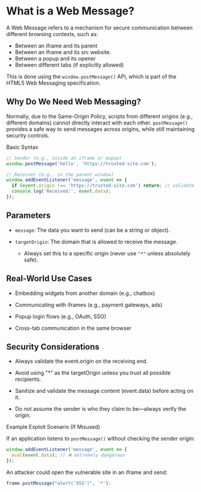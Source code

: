 # What is a Web Message?

A Web Message refers to a mechanism for secure communication between different browsing contexts, such as:

- Between an iframe and its parent
- Between an iframe and its src website.
- Between a popup and its opener
- Between different tabs (if explicitly allowed)

This is done using the `window.postMessage()` API, which is part of the HTML5 Web Messaging specification.

## Why Do We Need Web Messaging?

Normally, due to the Same-Origin Policy, scripts from different origins (e.g., different domains) cannot directly interact with each other.
`postMessage()` provides a safe way to send messages across origins, while still maintaining security controls.

Basic Syntax

```javascript
// Sender (e.g., inside an iframe or popup)
window.postMessage('hello', 'https://trusted-site.com');

// Receiver (e.g., in the parent window)
window.addEventListener('message', event => {
  if (event.origin !== 'https://trusted-site.com') return; // validate origin
  console.log('Received:', event.data);
});
```

## Parameters

- `message`: The data you want to send (can be a string or object).

- `targetOrigin`: The domain that is allowed to receive the message.

  - Always set this to a specific origin (never use `"*"` unless absolutely safe).

## Real-World Use Cases

- Embedding widgets from another domain (e.g., chatbox)

- Communicating with iframes (e.g., payment gateways, ads)

- Popup login flows (e.g., OAuth, SSO)

- Cross-tab communication in the same browser

## Security Considerations

- Always validate the event.origin on the receiving end.

- Avoid using "\*" as the targetOrigin unless you trust all possible recipients.

- Sanitize and validate the message content (event.data) before acting on it.

- Do not assume the sender is who they claim to be—always verify the origin.

Example Exploit Scenario (If Misused)

If an application listens to `postMessage()` without checking the sender origin:

```javascript
window.addEventListener('message', event => {
  eval(event.data); // ❌ extremely dangerous
});
```

An attacker could open the vulnerable site in an iframe and send:

```javascript
frame.postMessage("alert('XSS')", '*');
```
